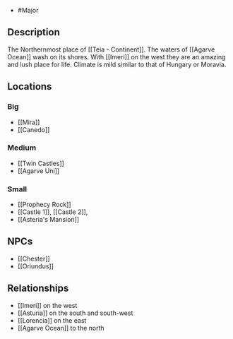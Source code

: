 - #Major
## Description
The Northernmost place of [[Teia - Continent]]. The waters of [[Agarve Ocean]] wash on its shores. With [[Imeri]] on the west they are an amazing and lush place for life. Climate is mild similar to that of Hungary or Moravia.
## Locations
### Big
- [[Mira]]
- [[Canedo]]
### Medium
- [[Twin Castles]]
- [[Agarve Uni]]
### Small
- [[Prophecy Rock]]
- [[Castle 1]], [[Castle 2]],
- [[Asteria's Mansion]]
## NPCs
- [[Chester]]
- [[Oriundus]]
## Relationships
- [[Imeri]] on the west
- [[Asturia]] on the south and south-west
- [[Lorencia]] on the east
- [[Agarve Ocean]] to the north
